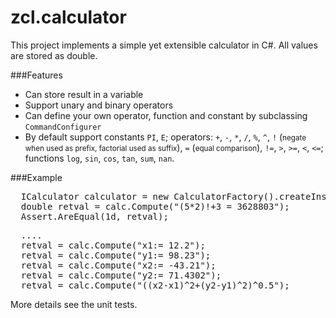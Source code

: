 # zcl.calculator
This project implements a simple yet extensible calculator in C#. All values are stored as double.

###Features
* Can store result in a variable
* Support unary and binary operators
* Can define your own operator, function and constant by subclassing <code>CommandConfigurer</code>
* By default support constants <code>PI</code>, <code>E</code>; operators: <code>+</code>, <code>-</code>, <code>*</code>, <code>/</code>, <code>%</code>, <code>^</code>, <code>!</code> (<small>negate when used as prefix, factorial used as suffix</small>), <code>=</code> (<small>equal comparison</small>), <code>!=</code>, <code>&gt;</code>, <code>&gt;=</code>, <code>&lt;</code>, <code>&lt;=</code>; functions <code>log</code>, <code>sin</code>, <code>cos</code>, <code>tan</code>, <code>sum</code>, <code>nan</code>.

###Example
<pre>
  ICalculator calculator = new CalculatorFactory().createInstance();
  double retval = calc.Compute("(5*2)!+3 = 3628803");
  Assert.AreEqual(1d, retval);
</pre>

<pre>
  ....
  retval = calc.Compute("x1:= 12.2");
  retval = calc.Compute("y1:= 98.23");
  retval = calc.Compute("x2:= -43.21");
  retval = calc.Compute("y2:= 71.4302");
  retval = calc.Compute("((x2-x1)^2+(y2-y1)^2)^0.5");
</pre>


More details see the unit tests.